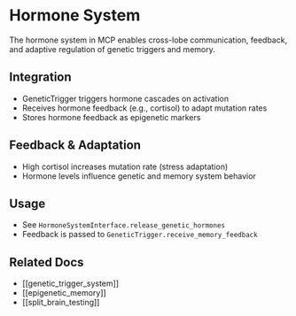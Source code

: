 # Hormone System

The hormone system in MCP enables cross-lobe communication, feedback, and adaptive regulation of genetic triggers and memory.

## Integration
- GeneticTrigger triggers hormone cascades on activation
- Receives hormone feedback (e.g., cortisol) to adapt mutation rates
- Stores hormone feedback as epigenetic markers

## Feedback & Adaptation
- High cortisol increases mutation rate (stress adaptation)
- Hormone levels influence genetic and memory system behavior

## Usage
- See `HormoneSystemInterface.release_genetic_hormones`
- Feedback is passed to `GeneticTrigger.receive_memory_feedback`

## Related Docs
- [[genetic_trigger_system]]
- [[epigenetic_memory]]
- [[split_brain_testing]] 